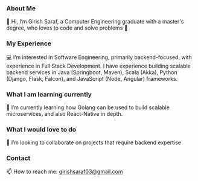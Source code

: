 ### About Me
👋 Hi, I’m Girish Saraf, a Computer Engineering graduate with a master's degree, who loves to code and solve problems 🙂
### My Experience
💻 I’m interested in Software Engineering, primarily backend-focused, with experience in Full Stack Development. I have experience building scalable backend services in Java (Springboot, Maven), Scala (Akka), Python (Django, Flask, Falcon), and JavaScript (Node, Angular) frameworks.
### What I am learning currently
📖 I’m currently learning how Golang can be used to build scalable microservices, and also React-Native in depth. 
### What I would love to do
🤟 I’m looking to collaborate on projects that require backend expertise
### Contact
📫 How to reach me: girishsaraf03@gmail.com

<!---
girishsaraf/girishsaraf is a ✨ special ✨ repository because its `README.md` (this file) appears on your GitHub profile.
You can click the Preview link to take a look at your changes.
--->
